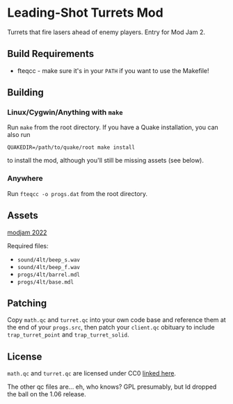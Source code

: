 # Leading-Shot Turrets Mod

Turrets that fire lasers ahead of enemy players. Entry for Mod Jam 2.

## Build Requirements

* fteqcc - make sure it's in your `PATH` if you want to use the Makefile!

## Building

### Linux/Cygwin/Anything with `make`

Run `make` from the root directory. If you have a Quake installation,
you can also run
```
QUAKEDIR=/path/to/quake/root make install
```
to install the mod, although you'll still be missing assets (see below).

### Anywhere

Run `fteqcc -o progs.dat` from the root directory.

## Assets

[modjam 2022](http://www.khreathor.xyz/quake_maps/releases/modjam2_ai.zip)

Required files:
* `sound/4lt/beep_s.wav`
* `sound/4lt/beep_f.wav`
* `progs/4lt/barrel.mdl`
* `progs/4lt/base.mdl`

## Patching

Copy `math.qc` and `turret.qc` into your own code base and reference
them at the end of your `progs.src`, then patch your `client.qc` obituary
to include `trap_turret_point` and `trap_turret_solid`. 

## License

`math.qc` and `turret.qc` are licensed under CC0
[linked here](https://creativecommons.org/publicdomain/zero/1.0/]).

The other qc files are... eh, who knows?  GPL presumably, but Id dropped the
ball on the 1.06 release.
